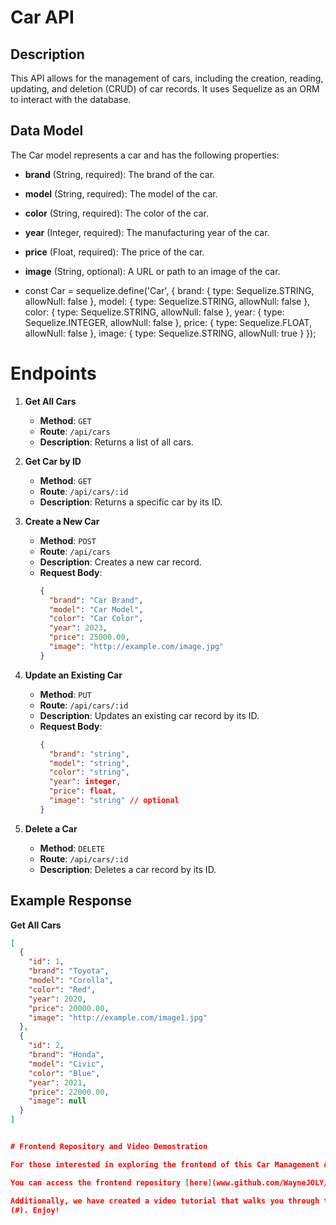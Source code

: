 # Car  API

## Description
This API allows for the management of cars, including the creation, reading, updating, and deletion (CRUD) of car records. It uses Sequelize as an ORM to interact with the database.

## Data Model
The Car model represents a car and has the following properties:
- **brand** (String, required): The brand of the car.
- **model** (String, required): The model of the car.
- **color** (String, required): The color of the car.
- **year** (Integer, required): The manufacturing year of the car.
- **price** (Float, required): The price of the car.
- **image** (String, optional): A URL or path to an image of the car.

- const Car = sequelize.define('Car', {
  brand: {
    type: Sequelize.STRING,
    allowNull: false
  },
  model: {
    type: Sequelize.STRING,
    allowNull: false
  },
  color: {
    type: Sequelize.STRING,
    allowNull: false
  },
  year: {
    type: Sequelize.INTEGER,
    allowNull: false
  },
  price: {
    type: Sequelize.FLOAT,
    allowNull: false
  },
  image: {
    type: Sequelize.STRING,
    allowNull: true
  }
});



# Endpoints

1. **Get All Cars**
   - **Method**: `GET`
   - **Route**: `/api/cars`
   - **Description**: Returns a list of all cars.

2. **Get Car by ID**
   - **Method**: `GET`
   - **Route**: `/api/cars/:id`
   - **Description**: Returns a specific car by its ID.

3. **Create a New Car**
   - **Method**: `POST`
   - **Route**: `/api/cars`
   - **Description**: Creates a new car record.
   - **Request Body**:
     ```json
     {
       "brand": "Car Brand",
       "model": "Car Model",
       "color": "Car Color",
       "year": 2023,
       "price": 25000.00,
       "image": "http://example.com/image.jpg"
     }
     ```



4. **Update an Existing Car**
   - **Method**: `PUT`
   - **Route**: `/api/cars/:id`
   - **Description**: Updates an existing car record by its ID.
   - **Request Body**:
     ```json
     {
       "brand": "string",
       "model": "string",
       "color": "string",
       "year": integer,
       "price": float,
       "image": "string" // optional
     }
     ```

5. **Delete a Car**
   - **Method**: `DELETE`
   - **Route**: `/api/cars/:id`
   - **Description**: Deletes a car record by its ID.

## Example Response

**Get All Cars**

```json
[
  {
    "id": 1,
    "brand": "Toyota",
    "model": "Corolla",
    "color": "Red",
    "year": 2020,
    "price": 20000.00,
    "image": "http://example.com/image1.jpg"
  },
  {
    "id": 2,
    "brand": "Honda",
    "model": "Civic",
    "color": "Blue",
    "year": 2021,
    "price": 22000.00,
    "image": null
  }
]


# Frontend Repository and Video Demostration

For those interested in exploring the frontend of this Car Management API project, you can find the source code in a separate repository. This frontend application provides a user-friendly interface to interact with the API, allowing users to manage car records seamlessly.

You can access the frontend repository [here](www.github.com/WayneJOLY/Car-CRUD-FrontEnd).

Additionally, we have created a video tutorial that walks you through the setup and usage of both the API and the frontend application. Check it out [here : Video](./Car%20CRUD.mp4)
(#). Enjoy!
